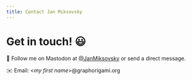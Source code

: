 ```yaml
---
title: Contact Jan Miksovsky
---
```


# Get in touch! 😃

🐘 Follow me on Mastodon at [@JanMiksovsky](https://fosstodon.org/@JanMiksovsky) or send a direct message.

✉️ Email: &lt;_my first name_>@graphorigami.org<br>
